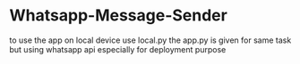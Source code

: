 # Whatsapp-Message-Sender
to use the app on local device use local.py 
the app.py is given for same task but using whatsapp api especially for deployment purpose
